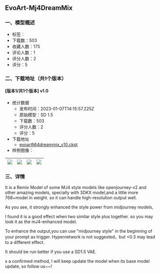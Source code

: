 ## EvoArt-Mj4DreamMix
### 一、模型概述

- 标签：
- 下载数：503
- 收藏人数：175
- 评论人数：1
- 评分人数：2
- 评分：5

### 二、下载地址（共1个版本）

#### [版本1/共1个版本] v1.0

- 统计数据
  - 发布时间：2023-01-07T14:15:57.225Z
  - 原始模型：SD 1.5
  - 下载数：503
  - 评分人数：2
  - 评分：5
- 下载地址
  - [evoartMj4dreammix_v10.ckpt](https://civitai.com/api/download/models/4510)
- 样例图像：

| <img src="https://image.civitai.com/xG1nkqKTMzGDvpLrqFT7WA/01077217-ac31-46f4-2b57-f49e7639a900/width=450/30698.jpeg" /> | <img src="https://image.civitai.com/xG1nkqKTMzGDvpLrqFT7WA/027afe59-cc6d-4283-20e4-1697673ea400/width=450/30694.jpeg" /> | <img src="https://image.civitai.com/xG1nkqKTMzGDvpLrqFT7WA/adb6f377-1520-4911-fe8b-88d542883900/width=450/30696.jpeg" /> | <img src="https://image.civitai.com/xG1nkqKTMzGDvpLrqFT7WA/8ad02ab0-44b0-4816-93cc-78fd35959b00/width=450/30697.jpeg" /> |
| ---- | ---- | ---- | ---- |


### 三、详情
<p>It is a Remix Model of some MJ4 style models like openjourney-v2 and other amazing models, specially with 3DKX model,and a little more 768+model in weight. so it can handle high-resolution output well.</p><p></p><p>As you see, it strongly enhanced the style power from midjourney models,</p><p>I found it is a good effect when two similar style plus together. so you may look it as the mJ4-enhanced model.</p><p></p><p>To enhance the output,you can use "midjourney style" in the beginning of your prompt as trigger. Hypernetwork is not suggested，but &lt;0.3 may lead to a different effect.</p><p></p><p>It should be run better if you use a SD1.5 VAE. </p><p></p><p>s a confirmed method, I will keep update the model when its base model update, so follow us~~!</p>